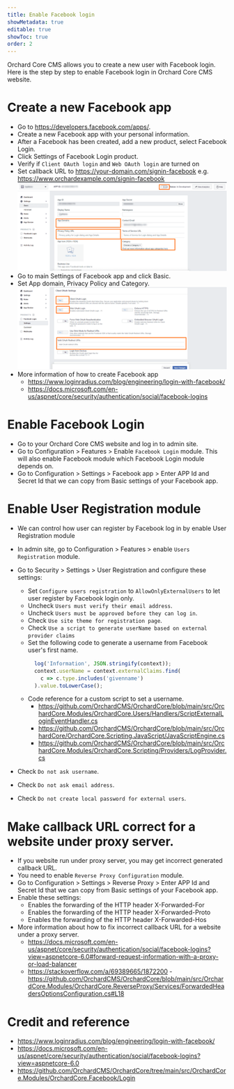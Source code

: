 ```yaml
---
title: Enable Facebook login
showMetadata: true
editable: true
showToc: true
order: 2
---
```


Orchard Core CMS allows you to create a new user with Facebook login.
Here is the step by step to enable Facebook login in Orchard Core CMS website.

# Create a new Facebook app
- Go to https://developers.facebook.com/apps/.
- Create a new Facebook app with your personal information.
- After a Facebook has been created, add a new product, select Facebook Login.
- Click Settings of Facebook Login product.
- Verify if `Client OAuth login` and `Web OAuth login` are turned on
- Set callback URL to https://your-domain.com/signin-facebook e.g. https://www.orchardexample.com/signin-facebook
  ![](images/facebook-app-login-settings.png)
- Go to main Settings of Facebook app and click Basic.
- Set App domain, Privacy Policy and Category.
  ![](images/facebook-app-basic-settings.png)
- More information of how to create Facebook app
  - https://www.loginradius.com/blog/engineering/login-with-facebook/
  - https://docs.microsoft.com/en-us/aspnet/core/security/authentication/social/facebook-logins

# Enable Facebook Login
- Go to your Orchard Core CMS website and log in to admin site.
- Go to Configuration > Features > Enable `Facebook Login` module. This will also enable Facebook module which Facebook Login module depends on.
- Go to Configuration > Settings > Facebook app > Enter APP Id and Secret Id that we can copy from Basic settings of your Facebook app.

# Enable User Registration module
- We can control how user can register by Facebook log in by enable User Registration module
- In admin site, go to Configuration > Features > enable `Users Registration` module.
- Go to Security > Settings > User Registration and configure these settings:
  - Set `Configure users registration` to `AllowOnlyExternalUsers` to let user register by Facebook login only.
  - Uncheck `Users must verify their email address`.
  - Uncheck `Users must be approved before they can log in`.
  - Check `Use site theme for registration page`.
  - Check `Use a script to generate userName based on external provider claims`
  - Set the following code to generate a username from Facebook user's first name.
    ```js
      log('Information', JSON.stringify(context));
      context.userName = context.externalClaims.find(
        c => c.type.includes('givenname')
      ).value.toLowerCase();
    ```
  - Code reference for a custom script to set a username.
    - https://github.com/OrchardCMS/OrchardCore/blob/main/src/OrchardCore.Modules/OrchardCore.Users/Handlers/ScriptExternalLoginEventHandler.cs
    - https://github.com/OrchardCMS/OrchardCore/blob/main/src/OrchardCore/OrchardCore.Scripting.JavaScript/JavaScriptEngine.cs
    - https://github.com/OrchardCMS/OrchardCore/blob/main/src/OrchardCore.Modules/OrchardCore.Scripting/Providers/LogProvider.cs

- Check `Do not ask username`.
- Check `Do not ask email address`.
- Check `Do not create local password for external users`.

# Make callback URL correct for a website under proxy server.
- If you website run under proxy server, you may get incorrect generated callback URL.
- You need to enable `Reverse Proxy Configuration` module.
- Go to Configuration > Settings >  Reverse Proxy > Enter APP Id and Secret Id that we can copy from Basic settings of your Facebook app.
- Enable these settings:
  - Enables the forwarding of the HTTP header X-Forwarded-For
  - Enables the forwarding of the HTTP header X-Forwarded-Proto
  - Enables the forwarding of the HTTP header X-Forwarded-Hos
- More information about how to fix incorrect callback URL for a website under a proxy server.
  - https://docs.microsoft.com/en-us/aspnet/core/security/authentication/social/facebook-logins?view=aspnetcore-6.0#forward-request-information-with-a-proxy-or-load-balancer
  - https://stackoverflow.com/a/69389665/1872200
  -https://github.com/OrchardCMS/OrchardCore/blob/main/src/OrchardCore.Modules/OrchardCore.ReverseProxy/Services/ForwardedHeadersOptionsConfiguration.cs#L18


# Credit and reference
- https://www.loginradius.com/blog/engineering/login-with-facebook/
- https://docs.microsoft.com/en-us/aspnet/core/security/authentication/social/facebook-logins?view=aspnetcore-6.0
- https://github.com/OrchardCMS/OrchardCore/tree/main/src/OrchardCore.Modules/OrchardCore.Facebook/Login
